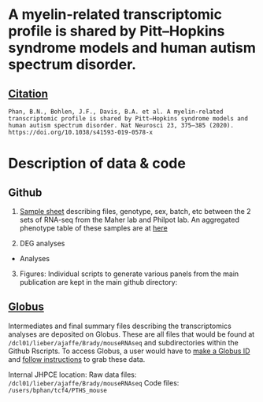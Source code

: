 # A myelin-related transcriptomic profile is shared by Pitt–Hopkins syndrome models and human autism spectrum disorder.

## [Citation](https://doi.org/10.1038/s41593-019-0578-x)
```Phan, B.N., Bohlen, J.F., Davis, B.A. et al. A myelin-related transcriptomic profile is shared by Pitt–Hopkins syndrome models and human autism spectrum disorder. Nat Neurosci 23, 375–385 (2020). https://doi.org/10.1038/s41593-019-0578-x```

# Description of data & code


## Github
1) [Sample sheet](tcf4_mouse/tables/stable1_RNAseq_sample_info.xlsx) describing files, genotype, sex, batch, etc between the 2 sets of RNA-seq from the Maher lab and Philpot lab. An aggregated phenotype table of these samples are at [here](tcf4_mouse/tables/maher_philpot_PTHS_mouse_rnaseq_pheno_relativePaths.csv)

2) DEG analyses
- Analyses 

3) Figures: Individual scripts to generate various panels from the main publication are kept in the main github directory:


## [Globus](https://app.globus.org/file-manager?origin_id=eee07044-9e5c-11ed-b579-33287ee02ec7&origin_path=%2F)

Intermediates and final summary files describing the transcriptomics analyses are deposited on Globus. These are all files that would be found at `/dcl01/lieber/ajaffe/Brady/mouseRNAseq` and subdirectories within the Github Rscripts. To access Globus, a user would have to [make a Globus ID](https://www.globusid.org/create) and [follow instructions](https://docs.globus.org/how-to/get-started/) to grab these data.





Internal JHPCE location: 
Raw data files: `/dcl01/lieber/ajaffe/Brady/mouseRNAseq`
Code files: `/users/bphan/tcf4/PTHS_mouse`
